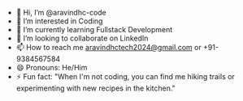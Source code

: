 - 👋 Hi, I’m @aravindhc-code
- 👀 I’m interested in Coding
- 🌱 I’m currently learning Fullstack Development 
- 💞️ I’m looking to collaborate on LinkedIn 
- 📫 How to reach me aravindhctech2024@gmail.com or +91-9384567584
- 😄 Pronouns: He/Him
- ⚡ Fun fact: "When I'm not coding, you can find me hiking trails or experimenting with new recipes in the kitchen."

<!---
aravindhc-code/aravindhc-code is a ✨ special ✨ repository because its `README.md` (this file) appears on your GitHub profile.
You can click the Preview link to take a look at your changes.
--->
